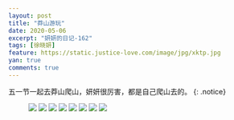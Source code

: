 ```yaml
---
layout: post
title: "莽山游玩"
date: 2020-05-06
excerpt: "妍妍的日记-162"
tags: [徐晓妍]
feature: https://static.justice-love.com/image/jpg/xktp.jpg
yan: true
comments: true
---
```

五一节一起去莽山爬山，妍妍很厉害，都是自己爬山去的。
{: .notice}
<figure>
    <img src="{{ site.staticUrl }}/yanyan/image/mangshanyouwan1.jpg" />
    <img src="{{ site.staticUrl }}/yanyan/image/mangshanyouwan2.jpg" />
    <img src="{{ site.staticUrl }}/yanyan/image/mangshanyouwan3.jpg" />
    <img src="{{ site.staticUrl }}/yanyan/image/mangshanyouwan4.jpg" />
    <img src="{{ site.staticUrl }}/yanyan/image/mangshanyouwan5.jpg" />
    <img src="{{ site.staticUrl }}/yanyan/image/mangshanyouwan6.jpg" />
    <img src="{{ site.staticUrl }}/yanyan/image/mangshanyouwan7.jpg" />
    <img src="{{ site.staticUrl }}/yanyan/image/mangshanyouwan8.jpg" />
</figure>

